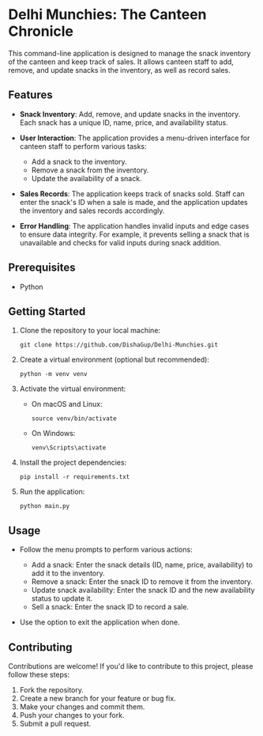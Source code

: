 
# Delhi Munchies: The Canteen Chronicle

This command-line application is designed to manage the snack inventory of the canteen and keep track of sales. It allows canteen staff to add, remove, and update snacks in the inventory, as well as record sales.

## Features

- **Snack Inventory**: Add, remove, and update snacks in the inventory. Each snack has a unique ID, name, price, and availability status.

- **User Interaction**: The application provides a menu-driven interface for canteen staff to perform various tasks:
  - Add a snack to the inventory.
  - Remove a snack from the inventory.
  - Update the availability of a snack.

- **Sales Records**: The application keeps track of snacks sold. Staff can enter the snack's ID when a sale is made, and the application updates the inventory and sales records accordingly.

- **Error Handling**: The application handles invalid inputs and edge cases to ensure data integrity. For example, it prevents selling a snack that is unavailable and checks for valid inputs during snack addition.

## Prerequisites

- Python 

## Getting Started

1. Clone the repository to your local machine:

   ```shell
   git clone https://github.com/DishaGup/Delhi-Munchies.git
   ```


3. Create a virtual environment (optional but recommended):

   ```shell
   python -m venv venv
   ```

4. Activate the virtual environment:

   - On macOS and Linux:

     ```shell
     source venv/bin/activate
     ```

   - On Windows:

     ```shell
     venv\Scripts\activate
     ```

5. Install the project dependencies:

   ```shell
   pip install -r requirements.txt
   ```

6. Run the application:

   ```shell
   python main.py
   ```

## Usage

- Follow the menu prompts to perform various actions:
  - Add a snack: Enter the snack details (ID, name, price, availability) to add it to the inventory.
  - Remove a snack: Enter the snack ID to remove it from the inventory.
  - Update snack availability: Enter the snack ID and the new availability status to update it.
  - Sell a snack: Enter the snack ID to record a sale.

- Use the option to exit the application when done.

## Contributing

Contributions are welcome! If you'd like to contribute to this project, please follow these steps:

1. Fork the repository.
2. Create a new branch for your feature or bug fix.
3. Make your changes and commit them.
4. Push your changes to your fork.
5. Submit a pull request.


